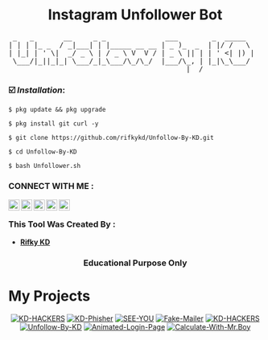 <h1 align="center">Instagram Unfollower Bot</h1>

<pre align="center">
 _   _       __     _ _              ___        _  _____    
| | | |_ _  / _|___| | |_____ __ __ | _ )_  _  | |/ /   \   
| |_| | ' \|  _/ _ \ | / _ \ V  V / | _ \ || | | ' <| |) |  
 \___/|_||_|_| \___/_|_\___/\_/\_/  |___/\_, | |_|\_\___/   
                                         |__/             
</pre>


### ☑️ ***Installation***:
```
$ pkg update && pkg upgrade
```
```
$ pkg install git curl -y
```
```
$ git clone https://github.com/rifkykd/Unfollow-By-KD.git
```
```
$ cd Unfollow-By-KD
```
```
$ bash Unfollower.sh
```


### CONNECT WITH ME :
<a href="https://twitter.com/Rifky54641898">
  <img align="left" alt="Rifky KD| Twitter" width="22px" src="https://cdn.jsdelivr.net/npm/simple-icons@v3/icons/twitter.svg" target="blank"/>
</a>
<a href="https://www.instagram.com/rifky__kd/">
  <img align="left" alt="Instagram" width="22px" src="https://cdn.jsdelivr.net/npm/simple-icons@v3/icons/instagram.svg" target="blank"/>
</a>
<a href="https://github.com/rifkykd">
  <img align="left" alt="GitHub" width="22px" src="https://cdn.jsdelivr.net/npm/simple-icons@3.5.0/icons/github.svg" target="blank"/>
</a>
<a href="href="https://www.tiktok.com/@rifky_kd?lang=en ">
  <img align="left" alt="TikTok" width="22px" src="https://cdn.jsdelivr.net/npm/simple-icons@3.5.0/icons/tiktok.svg" target="blank"/>
</a>

                                                                                                                    
 <a href="https://www.youtube.com/channel/UCFu0H_KJJG_JiHH-8JOWjOA" target="blank">
  <img align="left" alt="Youtube" width="22px" src="https://cdn.jsdelivr.net/npm/simple-icons@3.5.0/icons/youtube.svg"  />
</a>

<br>


### This Tool Was Created By :

- [**Rifky KD**](https://github.com/rifkykd)
<h3 align="center">Educational Purpose Only</h3>


# My Projects
<p align="center">
<a href="https://github.com/rifkykd/KD-HACKERS"><img title="KD-HACKERS" src="https://github-readme-stats.vercel.app/api/pin/?username=rifkykd&repo=KD-HACKERS&theme=highcontrast"></a>
<a href="https://github.com/rifkykd/KD-Phisher"><img title="KD-Phisher" src="https://github-readme-stats.vercel.app/api/pin/?username=rifkykd&repo=KD-Phisher&theme=highcontrast"></a>
<a href="https://github.com/rifkykd/SEE-YOU"><img title="SEE-YOU" src="https://github-readme-stats.vercel.app/api/pin/?username=rifkykd&repo=SEE-YOU&theme=highcontrast"></a>
<a href="https://github.com/rifkykd/Fake-Mailer"><img title="Fake-Mailer" src="https://github-readme-stats.vercel.app/api/pin/?username=rifkykd&repo=Fake-Mailer&theme=highcontrast"></a>                 
<a href="https://github.com/rifkykd/KD-HACKERS"><img title="KD-HACKERS" src="https://github-readme-stats.vercel.app/api/pin/?username=rifkykd&repo=KD-HACKERS&theme=highcontrast"></a>
<a href="https://github.com/rifkykd/Unfollow-By-KD"><img title="Unfollow-By-KD" src="https://github-readme-stats.vercel.app/api/pin/?username=rifkykd&repo=Unfollow-By-KD&theme=highcontrast"></a>
<a href="https://github.com/rifkykd/Animated-Login-Page"><img title="Animated-Login-Page" src="https://github-readme-stats.vercel.app/api/pin/?username=rifkykd&repo=Animated-Login-Page&theme=highcontrast"></a>
<a href="https://github.com/rifkykd/Calculate-With-Mr.Boy"><img title="Calculate-With-Mr.Boy" src="https://github-readme-stats.vercel.app/api/pin/?username=rifkykd&repo=Calculate-With-Mr.Boy&theme=highcontrast"></a>
</p>
